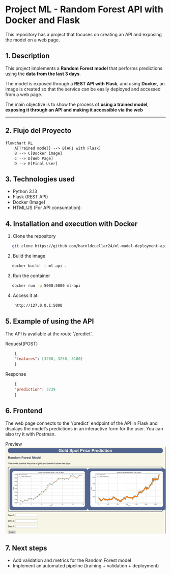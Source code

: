 # Project ML - Random Forest API with Docker and Flask
This repository has a project that focuses on creating an API and exposing the model on a web page.

## 1. Description

This project implements a **Random Forest model** that performs predictions using the **data from the last 3 days**.

The model is exposed through a **REST API with Flask**, and using **Docker**, an image is created so that the service can be easily deployed and accessed from a web page.

The main objective is to show the process of **using a trained model, exposing it through an API and making it accessible via the web**

---

## 2. Flujo del Proyecto

```mermaid
flowchart RL
    A[Trained model] --> B[API with Flask]
    B --> C[Docker image]
    C --> D[Web Page]
    D --> E[Final User]
```

## 3. Technologies used
* Python 3.13
* Flask (REST API)
* Docker (Image)
* HTML/JS (For API consumption)

## 4. Installation and execution with Docker

1. Clone the repository
```bash
   git clone https://github.com/haroldcuellar24/ml-model-deployment-api.git
```
2. Build the image
```bash
   docker build -t ml-api .
```
3. Run the container
```bash
   docker run -p 5000:5000 ml-api
```
4. Access it at:
```bash
    http://127.0.0.1:5000
```

## 5. Example of using the API

The API is available at the route '/predict'.

Request(POST)
```json
    {
    "features": [3200, 3250, 3100]
    }      
```
Response
```json
    {
    "prediction": 3239
    }
```

## 6. Frontend

The web page connects to the '/predict' endpoint of the API in Flask and displays the model’s predictions in an interactive form for the user. You can also try it with Postman.

Preview
![Logo](src/web_page_snapshot.PNG)

## 7. Next steps
* Add validation and metrics for the Random Forest model
* Implement an automated pipeline (training + validation + deployment)